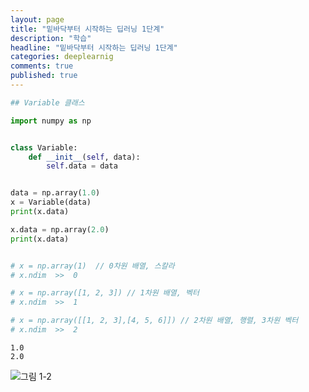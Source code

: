 ```yaml
---
layout: page
title: "밑바닥부터 시작하는 딥러닝 1단계"
description: "학습"
headline: "밑바닥부터 시작하는 딥러닝 1단계"
categories: deeplearnig
comments: true
published: true
---
```



```python
## Variable 클래스

import numpy as np


class Variable:
    def __init__(self, data):
        self.data = data


data = np.array(1.0)
x = Variable(data)
print(x.data)

x.data = np.array(2.0)
print(x.data)


# x = np.array(1)  // 0차원 배열, 스칼라
# x.ndim  >>  0  

# x = np.array([1, 2, 3]) // 1차원 배열, 벡터
# x.ndim  >>  1

# x = np.array([[1, 2, 3],[4, 5, 6]]) // 2차원 배열, 행렬, 3차원 벡터
# x.ndim  >>  2


```

    1.0
    2.0
    

![그림 1-2](https://user-images.githubusercontent.com/73815944/109747363-54e1a500-7c1a-11eb-9c64-e188d642bb16.png)



```python

```
